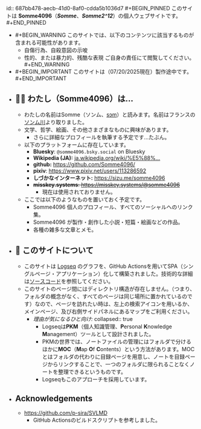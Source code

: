 id:: 687bb478-aecb-41d0-8af0-cdda5b1036d7
#+BEGIN_PINNED
このサイトは **Somme4096**（*__Somme__*、*__Somme2^12__*）の個人ウェブサイトです。
#+END_PINNED

- #+BEGIN_WARNING
  このサイトでは、以下のコンテンツに該当するものが含まれる可能性があります。
  - 自傷行為、自殺意図の示唆
  - 性的、または暴力的、残酷な表現
  ご自身の責任にて閲覧してください。
  #+END_WARNING
- #+BEGIN_IMPORTANT
  このサイトは（07/20/2025現在）製作途中です。
  #+END_IMPORTANT
- ## 🍄‍🟫 わたし（Somme4096）は...
	- わたしの名前はSomme（ソンム、[sɔm](https://en.wikipedia.org/wiki/Help:IPA/French)）と読みます。名前はフランスの[ソンム川](https://ja.wikipedia.org/wiki/%E3%82%BD%E3%83%B3%E3%83%A0%E5%B7%9D)より取りました。
	- 文学、哲学、絵画、その他さまざまなものに興味があります。
		- さらに詳細なプロフィールを執筆する予定です...たぶん。
	- 以下のプラットフォームに存在しています。
		- **Bluesky**: ‪``@somme4096.bsky.social‬`` on Bluesky
		- **Wikipedia (JA):** [ja.wikipedia.org/wiki/%E5%88%...](https://ja.wikipedia.org/wiki/利用者:Somme4096)
		- **github:** https://github.com/Somme4096/
		- **pixiv**: https://www.pixiv.net/users/113286592
		- **しづかなインターネット:** https://sizu.me/somme4096
		- ~~**misskey.systems**: https://misskey.systems/@somme4096~~
			- 現在は使用されておりません。
	- ここでは以下のようなものを置いておく予定です。
		- Somme4096 個人のプロフィール、すべてのソーシャルへのリンク集。
		- Somme4096 が製作・創作した小説・短篇・絵画などの作品。
		- 各種の雑多な文章とメモ。
- ## 🍞 このサイトについて
	- このサイトは [Logseq](https://logseq.com/) のグラフを、GitHub Actionsを用いてSPA（シングルページ・アプリケーション）化して構築されました。技術的な詳細は[ソースコード](https://github.com/Somme4096/website)を参照してください。
	- このサイトのページ間にはディレクトリ構造が存在しません。（つまり、フォルダの概念がなく、すべてのページは同じ場所に置かれているのです）なので、ページを訪れたい時は、左上の検索アイコンを用いるか、メインページ、及び右側サイドパネルにあるマップをご利用ください。
		- *理由が気になるひと向け:*
		  collapsed:: true
			- Logseqは**PKM**（個人知識管理、**P**ersonal **K**nowledge **M**anagement）ツールとして設計されました。
			- PKMの世界では、ノートファイルの管理にはフォルダで分けるほかに**MOC**（**M**ap **O**f **C**ontents）という方法があります。MOCとはフォルダの代わりに目録ページを用意し、ノートを目録ページからリンクすることで、一つのフォルダに限られることなくノートを整理できるというものです。
			- Logseqもこのアプローチを採用しています。
- ## Acknowledgements
	- https://github.com/p-sira/SVLMD
		- GitHub Actionsのビルドスクリプトを参考しました。